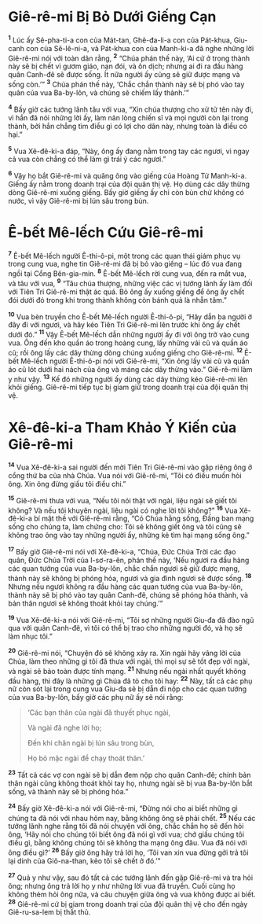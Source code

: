 # Giê-rê-mi Bị Bỏ Dưới Giếng Cạn
<sup><b>1</b></sup> Lúc ấy Sê-pha-ti-a con của Mát-tan, Ghê-đa-li-a con của Pát-khua, Giu-canh con của Sê-lê-ni-a, và Pát-khua con của Manh-ki-a đã nghe những lời Giê-rê-mi nói với toàn dân rằng, <sup><b>2</b></sup> “Chúa phán thế này, ‘Ai cứ ở trong thành này sẽ bị chết vì gươm giáo, nạn đói, và ôn dịch; nhưng ai đi ra đầu hàng quân Canh-đê sẽ được sống. Ít nữa người ấy cũng sẽ giữ được mạng và sống còn.’” <sup><b>3</b></sup> Chúa phán thế này, ‘Chắc chắn thành này sẽ bị phó vào tay quân của vua Ba-by-lôn, và chúng sẽ chiếm lấy thành.’”

<sup><b>4</b></sup> Bấy giờ các tướng lãnh tâu với vua, “Xin chúa thượng cho xử tử tên này đi, vì hắn đã nói những lời ấy, làm nản lòng chiến sĩ và mọi người còn lại trong thành, bởi hắn chẳng tìm điều gì có lợi cho dân này, nhưng toàn là điều có hại.”

<sup><b>5</b></sup> Vua Xê-đê-ki-a đáp, “Này, ông ấy đang nằm trong tay các ngươi, vì ngay cả vua còn chẳng có thể làm gì trái ý các ngươi.”

<sup><b>6</b></sup> Vậy họ bắt Giê-rê-mi và quăng ông vào giếng của Hoàng Tử Manh-ki-a. Giếng ấy nằm trong doanh trại của đội quân thị vệ. Họ dùng các dây thừng dòng Giê-rê-mi xuống giếng. Bấy giờ giếng ấy chỉ còn bùn chứ không có nước, vì vậy Giê-rê-mi bị lún sâu trong bùn.

# Ê-bết Mê-lếch Cứu Giê-rê-mi
<sup><b>7</b></sup> Ê-bết Mê-lếch người Ê-thi-ô-pi, một trong các quan thái giám phục vụ trong cung vua, nghe tin Giê-rê-mi đã bị bỏ vào giếng – lúc đó vua đang ngồi tại Cổng Bên-gia-min. <sup><b>8</b></sup> Ê-bết Mê-lếch rời cung vua, đến ra mắt vua, và tâu với vua, <sup><b>9</b></sup> “Tâu chúa thượng, những việc các vị tướng lãnh ấy làm đối với Tiên Tri Giê-rê-mi thật ác quá. Bỏ ông ấy xuống giếng để ông ấy chết đói dưới đó trong khi trong thành không còn bánh quả là nhẫn tâm.”

<sup><b>10</b></sup> Vua bèn truyền cho Ê-bết Mê-lếch người Ê-thi-ô-pi, “Hãy dẫn ba người ở đây đi với ngươi, và hãy kéo Tiên Tri Giê-rê-mi lên trước khi ông ấy chết dưới đó.” <sup><b>11</b></sup> Vậy Ê-bết Mê-lếch dẫn những người ấy đi với ông trở vào cung vua. Ông đến kho quần áo trong hoàng cung, lấy những vải cũ và quần áo cũ; rồi ông lấy các dây thừng dòng chúng xuống giếng cho Giê-rê-mi. <sup><b>12</b></sup> Ê-bết Mê-lếch người Ê-thi-ô-pi nói với Giê-rê-mi, “Xin ông lấy vải cũ và quần áo cũ lót dưới hai nách của ông và máng các dây thừng vào.” Giê-rê-mi làm y như vậy. <sup><b>13</b></sup> Kế đó những người ấy dùng các dây thừng kéo Giê-rê-mi lên khỏi giếng. Giê-rê-mi tiếp tục bị giam giữ trong doanh trại của đội quân thị vệ.

# Xê-đê-ki-a Tham Khảo Ý Kiến của Giê-rê-mi
<sup><b>14</b></sup> Vua Xê-đê-ki-a sai người đến mời Tiên Tri Giê-rê-mi vào gặp riêng ông ở cổng thứ ba của nhà Chúa. Vua nói với Giê-rê-mi, “Tôi có điều muốn hỏi ông. Xin ông đừng giấu tôi điều chi.”

<sup><b>15</b></sup> Giê-rê-mi thưa với vua, “Nếu tôi nói thật với ngài, liệu ngài sẽ giết tôi không? Và nếu tôi khuyên ngài, liệu ngài có nghe lời tôi không?” <sup><b>16</b></sup> Vua Xê-đê-ki-a bí mật thề với Giê-rê-mi rằng, “Có Chúa hằng sống, Ðấng ban mạng sống cho chúng ta, làm chứng cho: Tôi sẽ không giết ông và tôi cũng sẽ không trao ông vào tay những người ấy, những kẻ tìm hại mạng sống ông.”

<sup><b>17</b></sup> Bấy giờ Giê-rê-mi nói với Xê-đê-ki-a, “Chúa, Ðức Chúa Trời các đạo quân, Ðức Chúa Trời của I-sơ-ra-ên, phán thế này, ‘Nếu ngươi ra đầu hàng các quan tướng của vua Ba-by-lôn, chắc chắn ngươi sẽ giữ được mạng, thành này sẽ không bị phóng hỏa, ngươi và gia đình ngươi sẽ được sống. <sup><b>18</b></sup> Nhưng nếu ngươi không ra đầu hàng các quan tướng của vua Ba-by-lôn, thành này sẽ bị phó vào tay quân Canh-đê, chúng sẽ phóng hỏa thành, và bản thân ngươi sẽ không thoát khỏi tay chúng.’”

<sup><b>19</b></sup> Vua Xê-đê-ki-a nói với Giê-rê-mi, “Tôi sợ những người Giu-đa đã đào ngũ qua với quân Canh-đê, vì tôi có thể bị trao cho những người đó, và họ sẽ làm nhục tôi.”

<sup><b>20</b></sup> Giê-rê-mi nói, “Chuyện đó sẽ không xảy ra. Xin ngài hãy vâng lời của Chúa, làm theo những gì tôi đã thưa với ngài, thì mọi sự sẽ tốt đẹp với ngài, và ngài sẽ bảo toàn được tính mạng. <sup><b>21</b></sup> Nhưng nếu ngài nhất quyết không đầu hàng, thì đây là những gì Chúa đã tỏ cho tôi hay: <sup><b>22</b></sup> Này, tất cả các phụ nữ còn sót lại trong cung vua Giu-đa sẽ bị dẫn đi nộp cho các quan tướng của vua Ba-by-lôn, bấy giờ các phụ nữ ấy sẽ nói rằng:

> ‘Các bạn thân của ngài đã thuyết phục ngài,
> 
> Và ngài đã nghe lời họ;
> 
> Ðến khi chân ngài bị lún sâu trong bùn,
> 
> Họ bỏ mặc ngài để chạy thoát thân.’

<sup><b>23</b></sup> Tất cả các vợ con ngài sẽ bị dẫn đem nộp cho quân Canh-đê; chính bản thân ngài cũng không thoát khỏi tay họ, nhưng ngài sẽ bị vua Ba-by-lôn bắt sống, và thành này sẽ bị phóng hỏa.”

<sup><b>24</b></sup> Bấy giờ Xê-đê-ki-a nói với Giê-rê-mi, “Ðừng nói cho ai biết những gì chúng ta đã nói với nhau hôm nay, bằng không ông sẽ phải chết. <sup><b>25</b></sup> Nếu các tướng lãnh nghe rằng tôi đã nói chuyện với ông, chắc chắn họ sẽ đến hỏi ông, ‘Hãy nói cho chúng tôi biết ông đã nói gì với vua; chớ giấu chúng tôi điều gì, bằng không chúng tôi sẽ không tha mạng ông đâu. Vua đã nói với ông điều gì?’ <sup><b>26</b></sup> Bấy giờ ông hãy trả lời họ, ‘Tôi van xin vua đừng gởi trả tôi lại dinh của Giô-na-than, kẻo tôi sẽ chết ở đó.’”

<sup><b>27</b></sup> Quả y như vậy, sau đó tất cả các tướng lãnh đến gặp Giê-rê-mi và tra hỏi ông; nhưng ông trả lời họ y như những lời vua đã truyền. Cuối cùng họ không thèm hỏi ông nữa, và câu chuyện giữa ông và vua không được ai biết. <sup><b>28</b></sup> Giê-rê-mi cứ bị giam trong doanh trại của đội quân thị vệ cho đến ngày Giê-ru-sa-lem bị thất thủ.